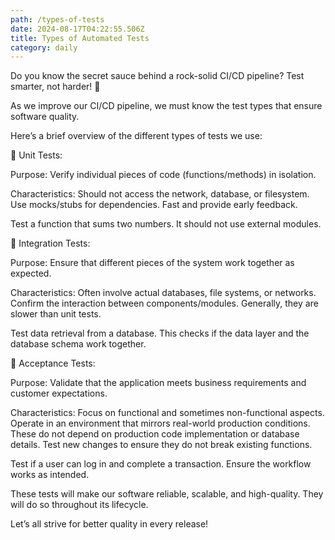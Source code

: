 ```yaml
---
path: /types-of-tests
date: 2024-08-17T04:22:55.506Z
title: Types of Automated Tests
category: daily
---
```


Do you know the secret sauce behind a rock-solid CI/CD pipeline? Test smarter, not harder! 🌟

As we improve our CI/CD pipeline, we must know the test types that ensure software quality.

Here’s a brief overview of the different types of tests we use:

🧩 Unit Tests:

Purpose: Verify individual pieces of code (functions/methods) in isolation.

Characteristics: Should not access the network, database, or filesystem. Use mocks/stubs for dependencies. Fast and provide early feedback.

Test a function that sums two numbers. It should not use external modules.

🔗 Integration Tests:

Purpose: Ensure that different pieces of the system work together as expected.

Characteristics: Often involve actual databases, file systems, or networks. Confirm the interaction between components/modules. Generally, they are slower than unit tests.

Test data retrieval from a database. This checks if the data layer and the database schema work together.

🌟 Acceptance Tests:

Purpose: Validate that the application meets business requirements and customer expectations.

Characteristics: Focus on functional and sometimes non-functional aspects. Operate in an environment that mirrors real-world production conditions. These do not depend on production code implementation or database details. Test new changes to ensure they do not break existing functions.

Test if a user can log in and complete a transaction. Ensure the workflow works as intended.

These tests will make our software reliable, scalable, and high-quality.
They will do so throughout its lifecycle. 

Let’s all strive for better quality in every release!
